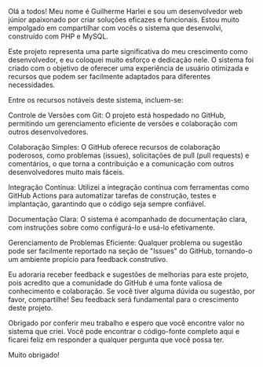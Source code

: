 Olá a todos! Meu nome é Guilherme Harlei e sou um desenvolvedor web júnior apaixonado por criar soluções eficazes e funcionais. Estou muito empolgado em compartilhar com vocês o sistema que desenvolvi, construído com PHP e MySQL.

Este projeto representa uma parte significativa do meu crescimento como desenvolvedor, e eu coloquei muito esforço e dedicação nele. O sistema foi criado com o objetivo de oferecer uma experiência de usuário otimizada e recursos que podem ser facilmente adaptados para diferentes necessidades.

Entre os recursos notáveis deste sistema, incluem-se:

Controle de Versões com Git: O projeto está hospedado no GitHub, permitindo um gerenciamento eficiente de versões e colaboração com outros desenvolvedores.

Colaboração Simples: O GitHub oferece recursos de colaboração poderosos, como problemas (issues), solicitações de pull (pull requests) e comentários, o que torna a contribuição e a comunicação com outros desenvolvedores muito mais fáceis.

Integração Contínua: Utilizei a integração contínua com ferramentas como GitHub Actions para automatizar tarefas de construção, testes e implantação, garantindo que o código seja sempre confiável.

Documentação Clara: O sistema é acompanhado de documentação clara, com instruções sobre como configurá-lo e usá-lo efetivamente.

Gerenciamento de Problemas Eficiente: Qualquer problema ou sugestão pode ser facilmente reportado na seção de "Issues" do GitHub, tornando-o um ambiente propício para feedback construtivo.

Eu adoraria receber feedback e sugestões de melhorias para este projeto, pois acredito que a comunidade do GitHub é uma fonte valiosa de conhecimento e colaboração. Se você tiver alguma dúvida ou sugestão, por favor, compartilhe! Seu feedback será fundamental para o crescimento deste projeto.

Obrigado por conferir meu trabalho e espero que você encontre valor no sistema que criei. Você pode encontrar o código-fonte completo aqui e ficarei feliz em responder a qualquer pergunta que você possa ter.

Muito obrigado!

